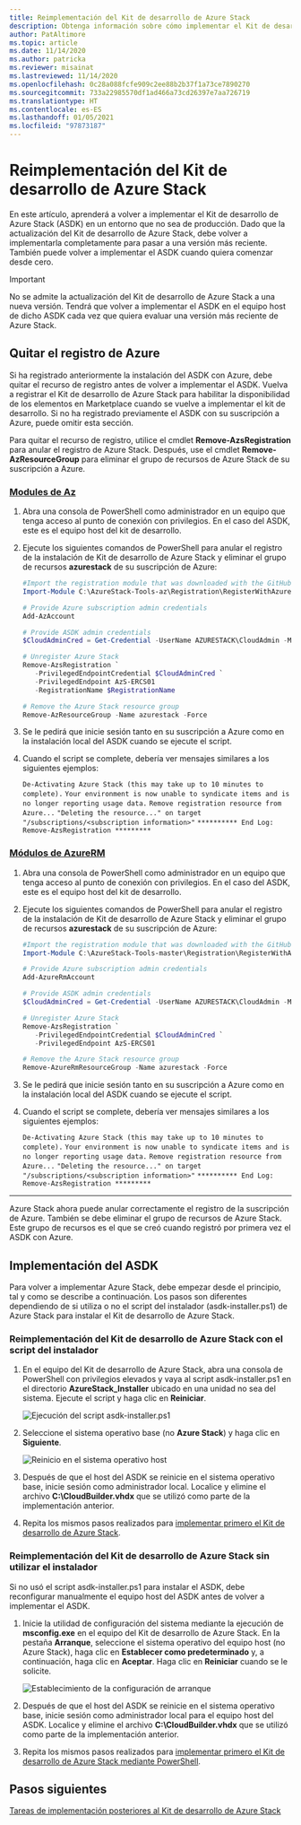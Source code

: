 ```yaml
---
title: Reimplementación del Kit de desarrollo de Azure Stack
description: Obtenga información sobre cómo implementar el Kit de desarrollo de Azure Stack (ASDK).
author: PatAltimore
ms.topic: article
ms.date: 11/14/2020
ms.author: patricka
ms.reviewer: misainat
ms.lastreviewed: 11/14/2020
ms.openlocfilehash: 0c28a088fcfe909c2ee88b2b37f1a73ce7890270
ms.sourcegitcommit: 733a22985570df1ad466a73cd26397e7aa726719
ms.translationtype: HT
ms.contentlocale: es-ES
ms.lasthandoff: 01/05/2021
ms.locfileid: "97873187"
---
```

# <a name="redeploy-the-asdk"></a>Reimplementación del Kit de desarrollo de Azure Stack
En este artículo, aprenderá a volver a implementar el Kit de desarrollo de Azure Stack (ASDK) en un entorno que no sea de producción. Dado que la actualización del Kit de desarrollo de Azure Stack, debe volver a implementarla completamente para pasar a una versión más reciente. También puede volver a implementar el ASDK cuando quiera comenzar desde cero.

> [!IMPORTANT]
> No se admite la actualización del Kit de desarrollo de Azure Stack a una nueva versión. Tendrá que volver a implementar el ASDK en el equipo host de dicho ASDK cada vez que quiera evaluar una versión más reciente de Azure Stack.

## <a name="remove-azure-registration"></a>Quitar el registro de Azure 
Si ha registrado anteriormente la instalación del ASDK con Azure, debe quitar el recurso de registro antes de volver a implementar el ASDK. Vuelva a registrar el Kit de desarrollo de Azure Stack para habilitar la disponibilidad de los elementos en Marketplace cuando se vuelve a implementar el kit de desarrollo. Si no ha registrado previamente el ASDK con su suscripción a Azure, puede omitir esta sección.

Para quitar el recurso de registro, utilice el cmdlet **Remove-AzsRegistration** para anular el registro de Azure Stack. Después, use el cmdlet **Remove-AzResourceGroup** para eliminar el grupo de recursos de Azure Stack de su suscripción a Azure.

### <a name="az-modules"></a>[Modules de Az](#tab/az)

1. Abra una consola de PowerShell como administrador en un equipo que tenga acceso al punto de conexión con privilegios. En el caso del ASDK, este es el equipo host del kit de desarrollo.

2. Ejecute los siguientes comandos de PowerShell para anular el registro de la instalación de Kit de desarrollo de Azure Stack y eliminar el grupo de recursos **azurestack** de su suscripción de Azure:

   ```powershell    
   #Import the registration module that was downloaded with the GitHub tools
   Import-Module C:\AzureStack-Tools-az\Registration\RegisterWithAzure.psm1

   # Provide Azure subscription admin credentials
   Add-AzAccount

   # Provide ASDK admin credentials
   $CloudAdminCred = Get-Credential -UserName AZURESTACK\CloudAdmin -Message "Enter the cloud domain credentials to access the privileged endpoint"

   # Unregister Azure Stack
   Remove-AzsRegistration `
      -PrivilegedEndpointCredential $CloudAdminCred `
      -PrivilegedEndpoint AzS-ERCS01
      -RegistrationName $RegistrationName

   # Remove the Azure Stack resource group
   Remove-AzResourceGroup -Name azurestack -Force
   ```

3. Se le pedirá que inicie sesión tanto en su suscripción a Azure como en la instalación local del ASDK cuando se ejecute el script.
4. Cuando el script se complete, debería ver mensajes similares a los siguientes ejemplos:

    `De-Activating Azure Stack (this may take up to 10 minutes to complete).` `Your environment is now unable to syndicate items and is no longer reporting usage data.`
    `Remove registration resource from Azure...`
    `"Deleting the resource..." on target "/subscriptions/<subscription information>"`
    `********** End Log: Remove-AzsRegistration *********`

### <a name="azurerm-modules"></a>[Módulos de AzureRM](#tab/azurerm)

1. Abra una consola de PowerShell como administrador en un equipo que tenga acceso al punto de conexión con privilegios. En el caso del ASDK, este es el equipo host del kit de desarrollo.

2. Ejecute los siguientes comandos de PowerShell para anular el registro de la instalación de Kit de desarrollo de Azure Stack y eliminar el grupo de recursos **azurestack** de su suscripción de Azure:

   ```powershell    
   #Import the registration module that was downloaded with the GitHub tools
   Import-Module C:\AzureStack-Tools-master\Registration\RegisterWithAzure.psm1

   # Provide Azure subscription admin credentials
   Add-AzureRmAccount

   # Provide ASDK admin credentials
   $CloudAdminCred = Get-Credential -UserName AZURESTACK\CloudAdmin -Message "Enter the cloud domain credentials to access the privileged endpoint"

   # Unregister Azure Stack
   Remove-AzsRegistration `
      -PrivilegedEndpointCredential $CloudAdminCred `
      -PrivilegedEndpoint AzS-ERCS01

   # Remove the Azure Stack resource group
   Remove-AzureRmResourceGroup -Name azurestack -Force
   ```

3. Se le pedirá que inicie sesión tanto en su suscripción a Azure como en la instalación local del ASDK cuando se ejecute el script.
4. Cuando el script se complete, debería ver mensajes similares a los siguientes ejemplos:

    `De-Activating Azure Stack (this may take up to 10 minutes to complete).` `Your environment is now unable to syndicate items and is no longer reporting usage data.`
    `Remove registration resource from Azure...`
    `"Deleting the resource..." on target "/subscriptions/<subscription information>"`
    `********** End Log: Remove-AzsRegistration *********`

---

Azure Stack ahora puede anular correctamente el registro de la suscripción de Azure. También se debe eliminar el grupo de recursos de Azure Stack. Este grupo de recursos es el que se creó cuando registró por primera vez el ASDK con Azure.

## <a name="deploy-the-asdk"></a>Implementación del ASDK
Para volver a implementar Azure Stack, debe empezar desde el principio, tal y como se describe a continuación. Los pasos son diferentes dependiendo de si utiliza o no el script del instalador (asdk-installer.ps1) de Azure Stack para instalar el Kit de desarrollo de Azure Stack.

### <a name="redeploy-the-asdk-using-the-installer-script"></a>Reimplementación del Kit de desarrollo de Azure Stack con el script del instalador
1. En el equipo del Kit de desarrollo de Azure Stack, abra una consola de PowerShell con privilegios elevados y vaya al script asdk-installer.ps1 en el directorio **AzureStack_Installer** ubicado en una unidad no sea del sistema. Ejecute el script y haga clic en **Reiniciar**.

   ![Ejecución del script asdk-installer.ps1](media/asdk-redeploy/1.png)

2. Seleccione el sistema operativo base (no **Azure Stack**) y haga clic en **Siguiente**.

   ![Reinicio en el sistema operativo host](media/asdk-redeploy/2.png)

3. Después de que el host del ASDK se reinicie en el sistema operativo base, inicie sesión como administrador local. Localice y elimine el archivo **C:\CloudBuilder.vhdx** que se utilizó como parte de la implementación anterior.

4. Repita los mismos pasos realizados para [implementar primero el Kit de desarrollo de Azure Stack](asdk-install.md).

### <a name="redeploy-the-asdk-without-using-the-installer"></a>Reimplementación del Kit de desarrollo de Azure Stack sin utilizar el instalador
Si no usó el script asdk-installer.ps1 para instalar el ASDK, debe reconfigurar manualmente el equipo host del ASDK antes de volver a implementar el ASDK.

1. Inicie la utilidad de configuración del sistema mediante la ejecución de **msconfig.exe** en el equipo del Kit de desarrollo de Azure Stack. En la pestaña **Arranque**, seleccione el sistema operativo del equipo host (no Azure Stack), haga clic en **Establecer como predeterminado** y, a continuación, haga clic en **Aceptar**. Haga clic en **Reiniciar** cuando se le solicite.

      ![Establecimiento de la configuración de arranque](media/asdk-redeploy/4.png)

2. Después de que el host del ASDK se reinicie en el sistema operativo base, inicie sesión como administrador local para el equipo host del ASDK. Localice y elimine el archivo **C:\CloudBuilder.vhdx** que se utilizó como parte de la implementación anterior.

3. Repita los mismos pasos realizados para [implementar primero el Kit de desarrollo de Azure Stack mediante PowerShell](asdk-deploy-powershell.md).


## <a name="next-steps"></a>Pasos siguientes
[Tareas de implementación posteriores al Kit de desarrollo de Azure Stack](asdk-post-deploy.md)




